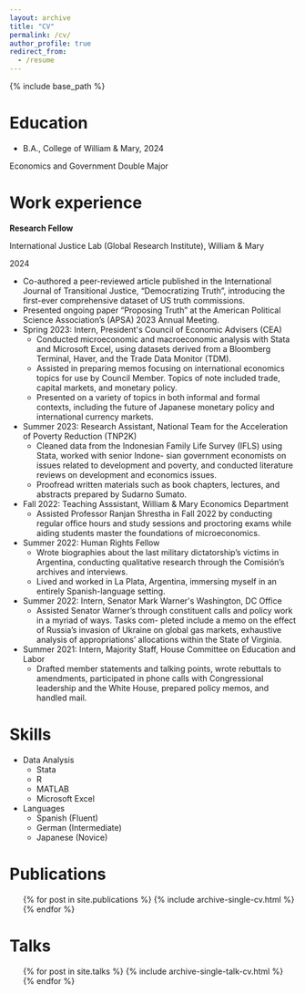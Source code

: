 ```yaml
---
layout: archive
title: "CV"
permalink: /cv/
author_profile: true
redirect_from:
  - /resume
---
```


{% include base_path %}

Education
======
* B.A., College of William & Mary, 2024
    
Economics and Government Double Major

Work experience
======
**Research Fellow** 

International Justice Lab (Global Research Institute), William & Mary

2024

  * Co-authored a peer-reviewed article published in the International Journal of Transitional Justice, “Democratizing Truth”, introducing the first-ever comprehensive dataset of US truth commissions.
  * Presented ongoing paper “Proposing Truth” at the American Political Science Association’s (APSA) 2023 Annual Meeting.
* Spring 2023: Intern, President's Council of Economic Advisers (CEA)
  * Conducted microeconomic and macroeconomic analysis with Stata and Microsoft Excel, using datasets derived from a Bloomberg Terminal, Haver, and the Trade Data Monitor (TDM).
  * Assisted in preparing memos focusing on international economics topics for use by Council Member. Topics of note included trade, capital markets, and monetary policy.
  * Presented on a variety of topics in both informal and formal contexts, including the future of Japanese monetary policy and international currency markets.
* Summer 2023: Research Assistant, National Team for the Acceleration of Poverty Reduction (TNP2K)
  * Cleaned data from the Indonesian Family Life Survey (IFLS) using Stata, worked with senior Indone- sian government economists on issues related to development and poverty, and conducted literature reviews on development and economics issues.
  * Proofread written materials such as book chapters, lectures, and abstracts prepared by Sudarno Sumato.
* Fall 2022: Teaching Asssistant, William & Mary Economics Department
  * Assisted Professor Ranjan Shrestha in Fall 2022 by conducting regular office hours and study sessions and proctoring exams while aiding students master the foundations of microeconomics.
* Summer 2022: Human Rights Fellow 
  * Wrote biographies about the last military dictatorship’s victims in Argentina, conducting qualitative research through the Comisión’s archives and interviews.
  * Lived and worked in La Plata, Argentina, immersing myself in an entirely Spanish-language setting.
* Summer 2022: Intern, Senator Mark Warner's Washington, DC Office
  * Assisted Senator Warner’s through constituent calls and policy work in a myriad of ways. Tasks com- pleted include a memo on the effect of Russia’s invasion of Ukraine on global gas markets, exhaustive analysis of appropriations’ allocations within the State of Virginia.
* Summer 2021: Intern, Majority Staff, House Committee on Education and Labor
  * Drafted member statements and talking points, wrote rebuttals to amendments, participated in phone calls with Congressional leadership and the White House, prepared policy memos, and handled mail.
  
Skills
======
* Data Analysis
  * Stata 
  * R
  * MATLAB
  * Microsoft Excel
* Languages
  * Spanish (Fluent)
  * German (Intermediate)
  * Japanese (Novice)

Publications
======
  <ul>{% for post in site.publications %}
    {% include archive-single-cv.html %}
  {% endfor %}</ul>
  
Talks
======
  <ul>{% for post in site.talks %}
    {% include archive-single-talk-cv.html %}
  {% endfor %}</ul>
  